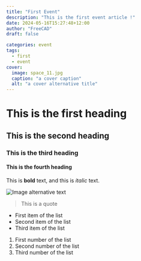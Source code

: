 ```yaml
---
title: "First Event"
description: "This is the first event article !"
date: 2024-05-16T15:27:48+12:00
author: "FreeCAD"
draft: false

categories: event
tags:
  - first
  - event
cover:
  image: space_11.jpg
  caption: "a cover caption"
  alt: "a cover alternative title"
---
```


# This is the first heading

## This is the second heading

### This is the third heading

#### This is the fourth heading

This is **bold** text, and this is *italic* text.

![Image alternative text](space_11.jpg "This is an image title")

> This is a quote

- First item of the list
- Second item of the list
- Third item of the list

1. First number of the list
2. Second number of the list
3. Third number of the list
